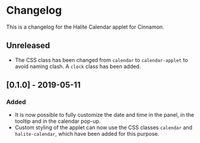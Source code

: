 Changelog
=========
This is a changelog for the Halite Calendar applet for Cinnamon.

Unreleased
----------
- The CSS class has been changed from `calendar` to `calendar-applet`
  to avoid naming clash. A `clock` class has been added.

[0.1.0] - 2019-05-11
--------------------

### Added
- It is now possible to fully customize the date and time in the panel,
  in the tooltip and in the calendar pop-up.
- Custom styling of the applet can now use the CSS classes `calendar`
  and `halite-calendar`, which have been added for this purpose.
